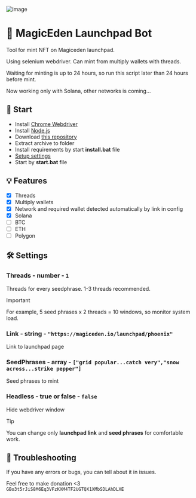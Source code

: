 ![image](https://github.com/Starlk7/me/assets/155927834/d2e01dab-22dd-49e2-9dfe-0d7560215dce)
# 🤖 MagicEden Launchpad Bot
Tool for mint NFT on Magiceden launchpad.

Using selenium webdriver. Can mint from multiply wallets with threads.

Waiting for minting is up to 24 hours, so run this script later than 24 hours before mint.

Now working only with Solana, other networks is coming...

## 📌 Start
* Install [Chrome Webdriver](https://chromedriver.storage.googleapis.com/114.0.5735.90/chromedriver_win32.zip)
* Install [Node.js](https://nodejs.org/en/download/current)
* Download [this repository](https://github.com/Starlk7/me/archive/refs/heads/main.zip)
* Extract archive to folder
* Install requirements by start **install.bat** file
* [Setup settings](https://github.com/Starlk7/me/blob/main/README.md#settings)
* Start by **start.bat** file

## 💡 Features
- [x] Threads
- [x] Multiply wallets
- [x] Network and required wallet detected automatically by link in config
- [x] Solana
- [ ] BTC
- [ ] ETH
- [ ] Polygon

## 🛠️ Settings
### Threads - number - ```1```

Threads for every seedphrase.  1-3 threads recommended.

> [!IMPORTANT]
> For example, 5 seed phrases x 2 threads = 10 windows, so monitor system load.


### Link - string - ```"https://magiceden.io/launchpad/phoenix"```

Link to launchpad page

### SeedPhrases - array - ```["grid popular...catch very","snow across...strike pepper"]```

Seed phrases to mint

### Headless - true or false - ```false```

Hide webdriver window
> [!TIP]
> You can change only **launchpad link** and **seed phrases** for comfortable work.

## 📑 Troubleshooting
If you have any errors or bugs, you can tell about it in issues.



Feel free to make donation <3
```GBo3t5rJiS8M6Eq3VFzKXM4TF2UGTQX1XMbSDLAhDLXE```
